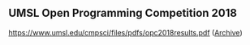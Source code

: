 ## UMSL Open Programming Competition 2018

https://www.umsl.edu/cmpsci/files/pdfs/opc2018results.pdf ([Archive](https://web.archive.org/web/20210128125329/https://www.umsl.edu/cmpsci/files/pdfs/opc2018results.pdf))
